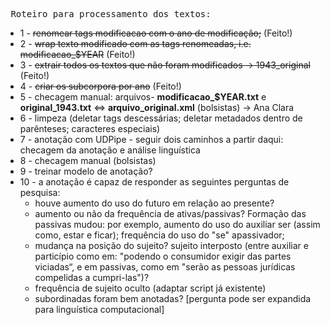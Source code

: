 <pre> Roteiro para processamento dos textos:</pre>

- 1 - ~~renomear tags modificacao com o ano de modificação;~~ (Feito!)
- 2 - ~~wrap texto modificado com as tags renomeadas, i.e. modificacao_$YEAR~~ (Feito!)
- 3 - ~~extrair todos os textos que não foram modificados -> 1943_original~~ (Feito!)
- 4 - ~~criar os subcorpora por ano~~ (Feito!)
- 5 - checagem manual: arquivos- **modificacao_$YEAR.txt** e **original_1943.txt** <=> **arquivo_original.xml** (bolsistas) -> Ana Clara
- 6 - limpeza (deletar tags descessárias; deletar metadados dentro de parênteses; caracteres especiais)
- 7 - anotação com UDPipe
      - seguir dois caminhos a partir daqui: checagem da anotação e análise linguística
- 8 - checagem manual (bolsistas)
- 9 - treinar modelo de anotação?
- 10 - a anotação é capaz de responder as seguintes perguntas de pesquisa:
    - houve aumento do uso do futuro em relação ao presente?
    - aumento ou não da frequência de ativas/passivas? Formação das passivas mudou: por exemplo, aumento do uso do auxiliar ser (assim como, estar e ficar); frequência do uso do "se" apassivador;
    - mudança na posição do sujeito? sujeito interposto (entre auxiliar e particípio como em: "podendo o consumidor exigir das partes viciadas“, e em passivas, como em "serão as pessoas jurídicas compelidas a cumpri-las")?
    - frequência de sujeito oculto (adaptar script já existente)
    - subordinadas foram bem anotadas? [pergunta pode ser expandida para linguística computacional]
